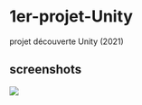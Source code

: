 # 1er-projet-Unity

projet découverte Unity (2021)

## screenshots
<img src="Readme/Image new.jpg">
